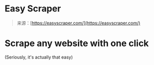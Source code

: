 <!--yml
category: 未分类
date: 2024-05-27 14:32:04
-->

# Easy Scraper

> 来源：[https://easyscraper.com/](https://easyscraper.com/)

# Scrape any website with one click

(Seriously, it's actually that easy)